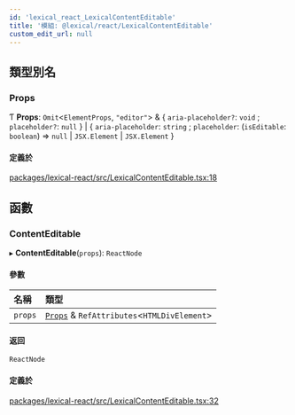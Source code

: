 ```yaml
---
id: 'lexical_react_LexicalContentEditable'
title: '模組: @lexical/react/LexicalContentEditable'
custom_edit_url: null
---
```


## 類型別名

### Props

Ƭ **Props**: `Omit`\<`ElementProps`, `"editor"`\> & \{ `aria-placeholder?`: `void` ; `placeholder?`: `null` } \| \{ `aria-placeholder`: `string` ; `placeholder`: (`isEditable`: `boolean`) => `null` \| `JSX.Element` \| `JSX.Element` }

#### 定義於

[packages/lexical-react/src/LexicalContentEditable.tsx:18](https://github.com/facebook/lexical/tree/main/packages/lexical-react/src/LexicalContentEditable.tsx#L18)

## 函數

### ContentEditable

▸ **ContentEditable**(`props`): `ReactNode`

#### 參數

| 名稱    | 類型                                                                                           |
| :------ | :--------------------------------------------------------------------------------------------- |
| `props` | [`Props`](lexical_react_LexicalContentEditable.md#props) & `RefAttributes`\<`HTMLDivElement`\> |

#### 返回

`ReactNode`

#### 定義於

[packages/lexical-react/src/LexicalContentEditable.tsx:32](https://github.com/facebook/lexical/tree/main/packages/lexical-react/src/LexicalContentEditable.tsx#L32)
